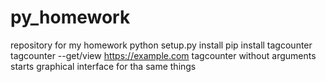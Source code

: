 # py_homework
repository for my homework
python setup.py install
pip install tagcounter
tagcounter --get/view https://example.com
tagcounter without arguments starts graphical interface for tha same things
